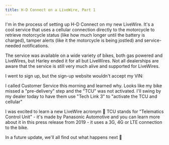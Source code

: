 ```yaml
---
title: H-D Connect on a LiveWire, Part 1
---
```


I'm in the process of setting up H-D Connect on my new LiveWire. It's a cool service that uses a cellular connection directly to the motorcycle to retrieve motorcycle status (like how much longer until the battery is charged), tamper alerts (like it the motorcycle is being jostled) and service-needed notifications.



The service was available on a wide variety of bikes, both gas powered and LiveWires, but Harley ended it for all but LiveWires. Not all dealerships are aware that the service is still very much alive and supported for LiveWires.



I went to sign up, but the sign-up website wouldn't accept my VIN:







I called Customer Service this morning and learned why. Looks like my bike missed a "pre-delivery" step and the "TCU" was not activated. I'll swing by my dealer today to have them use "Tech Link 3" to "activate the TCU and cellular"



I was excited to learn a new LiveWire acronym 🙂 TCU stands for "Telematics Control Unit" - it's made by Panasonic Automotive and you can learn more about it in this press release from 2019 - it uses a 3G, 4G or LTE connection to the bike.



In a future update, we'll all find out what happens next 🙂
